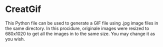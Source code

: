 # CreatGif

This Python file can be used to generate a GIF file using .jpg image files in the same directory. In this procidure, originale images were resized to 680x1020 to get all the 
images in to the same size. You may change it as you wish.  
